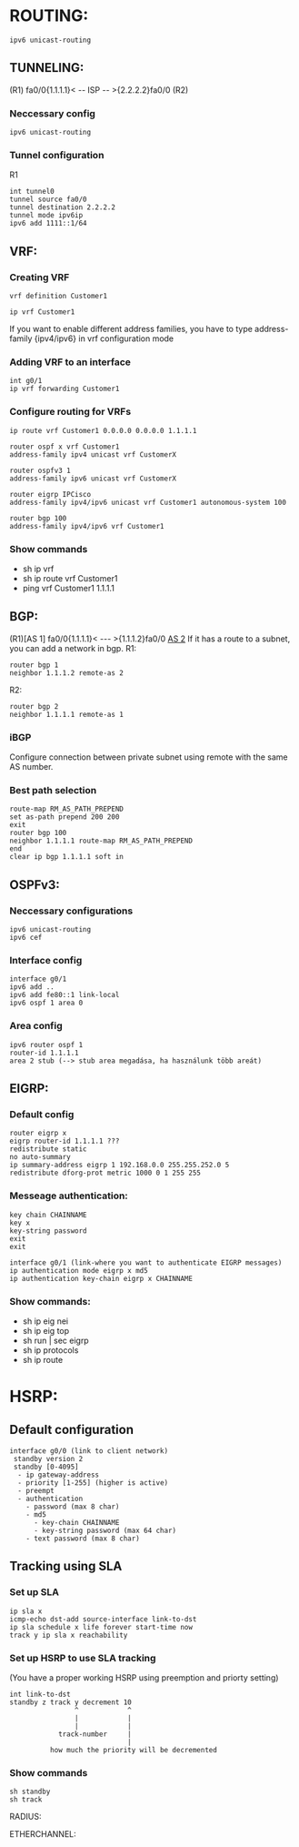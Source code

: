 # ROUTING:
```
ipv6 unicast-routing
```

## TUNNELING:
(R1) fa0/0{1.1.1.1}< -- ISP -- >{2.2.2.2}fa0/0 (R2)
### Neccessary config
```
ipv6 unicast-routing
```

### Tunnel configuration
R1
```
int tunnel0 
tunnel source fa0/0
tunnel destination 2.2.2.2
tunnel mode ipv6ip
ipv6 add 1111::1/64
```

## VRF:
### Creating VRF
```
vrf definition Customer1
```

```
ip vrf Customer1
```

If you want to enable different address families, you have to type address-family {ipv4/ipv6} in vrf configuration mode

### Adding VRF to an interface
```
int g0/1
ip vrf forwarding Customer1
```

### Configure routing for VRFs
```
ip route vrf Customer1 0.0.0.0 0.0.0.0 1.1.1.1
```

```
router ospf x vrf Customer1
address-family ipv4 unicast vrf CustomerX

router ospfv3 1 
address-family ipv6 unicast vrf CustomerX
```

```
router eigrp IPCisco
address-family ipv4/ipv6 unicast vrf Customer1 autonomous-system 100
```

```
router bgp 100
address-family ipv4/ipv6 vrf Customer1
```



### Show commands
- sh ip vrf
- sh ip route vrf Customer1 
- ping vrf Customer1 1.1.1.1

## BGP:
(R1)[AS 1] fa0/0{1.1.1.1}< --- >{1.1.1.2}fa0/0 [AS 2](R2)
If it has a route to a subnet, you can add a network in bgp.
R1:
```
router bgp 1
neighbor 1.1.1.2 remote-as 2
```

R2:
```
router bgp 2
neighbor 1.1.1.1 remote-as 1
```

### iBGP
Configure connection between private subnet using remote with the same AS number. 

### Best path selection
```
route-map RM_AS_PATH_PREPEND
set as-path prepend 200 200
exit
router bgp 100
neighbor 1.1.1.1 route-map RM_AS_PATH_PREPEND
end
clear ip bgp 1.1.1.1 soft in
```

## OSPFv3:
### Neccessary configurations
```
ipv6 unicast-routing
ipv6 cef
```
### Interface config
```
interface g0/1
ipv6 add ..
ipv6 add fe80::1 link-local
ipv6 ospf 1 area 0
```
### Area config
```
ipv6 router ospf 1
router-id 1.1.1.1
area 2 stub (--> stub area megadása, ha használunk több areát)
```

## EIGRP:
### Default config
```
router eigrp x
eigrp router-id 1.1.1.1 ???
redistribute static
no auto-summary
ip summary-address eigrp 1 192.168.0.0 255.255.252.0 5
redistribute dforg-prot metric 1000 0 1 255 255 
```

### Messeage authentication:
```
key chain CHAINNAME
key x
key-string password
exit
exit
```

```
interface g0/1 (link-where you want to authenticate EIGRP messages)
ip authentication mode eigrp x md5
ip authentication key-chain eigrp x CHAINNAME
```

### Show commands:
- sh ip eig nei
- sh ip eig top
- sh run | sec eigrp
- sh ip protocols
- sh ip route


# HSRP:
## Default configuration
```
interface g0/0 (link to client network)
 standby version 2
 standby [0-4095] 
  - ip gateway-address
  - priority [1-255] (higher is active)
  - preempt
  - authentication
    - password (max 8 char)
    - md5 
      - key-chain CHAINNAME
      - key-string password (max 64 char)
    - text password (max 8 char)
```

## Tracking using SLA
### Set up SLA
```
ip sla x
icmp-echo dst-add source-interface link-to-dst
ip sla schedule x life forever start-time now
track y ip sla x reachability
```

### Set up HSRP to use SLA tracking
(You have a proper working HSRP using preemption and priorty setting)
```
int link-to-dst
standby z track y decrement 10
                ^            ^
                |            |
                |            |
            track-number     |
                             |
          how much the priority will be decremented
```

### Show commands
```
sh standby
sh track
```


RADIUS:


ETHERCHANNEL:
